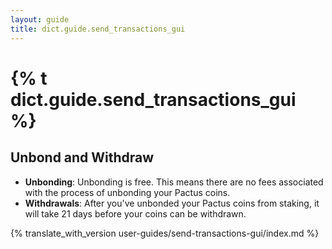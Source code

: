 ```yaml
---
layout: guide
title: dict.guide.send_transactions_gui
---
```


# {% t dict.guide.send_transactions_gui %}

## Unbond and Withdraw

- **Unbonding**: Unbonding is free. This means there are no fees associated with the process of unbonding your Pactus coins.
- **Withdrawals**: After you've unbonded your Pactus coins from staking, it will take 21 days before your coins can be withdrawn.

{% translate_with_version user-guides/send-transactions-gui/index.md %}
